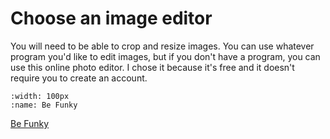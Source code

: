 # Choose an image editor

You will need to be able to crop and resize images. You can use whatever program you'd like to edit images, but if you don't have a program, you can use this online photo editor. I chose it because it's free and it doesn't require you to create an account.

```{image} /images/befunky.jpg
:width: 100px
:name: Be Funky
```

[Be Funky](https://www.befunky.com/create/)